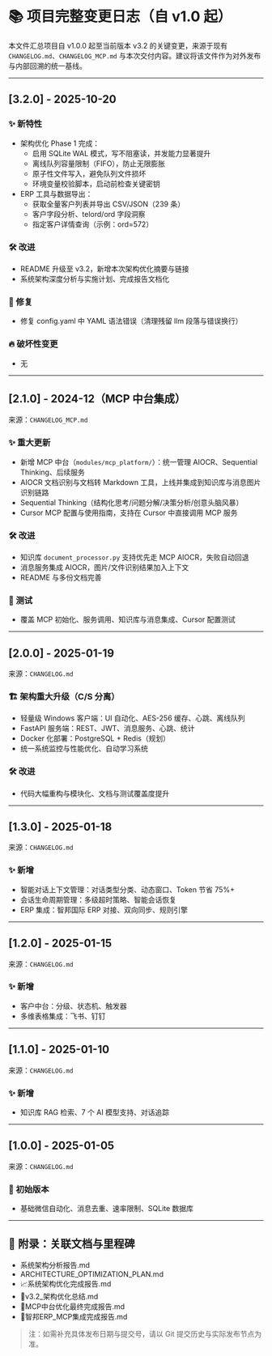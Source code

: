 # 📚 项目完整变更日志（自 v1.0 起）

本文件汇总项目自 v1.0.0 起至当前版本 v3.2 的关键变更，来源于现有 `CHANGELOG.md`、`CHANGELOG_MCP.md` 与本次交付内容。建议将该文件作为对外发布与内部回溯的统一基线。

---

## [3.2.0] - 2025-10-20

### ✨ 新特性
- 架构优化 Phase 1 完成：
  - 启用 SQLite WAL 模式，写不阻塞读，并发能力显著提升
  - 离线队列容量限制（FIFO），防止无限膨胀
  - 原子性文件写入，避免队列文件损坏
  - 环境变量校验脚本，启动前检查关键密钥
- ERP 工具与数据导出：
  - 获取全量客户列表并导出 CSV/JSON（239 条）
  - 客户字段分析、telord/ord 字段洞察
  - 指定客户详情查询（示例：ord=572）

### 🛠 改进
- README 升级至 v3.2，新增本次架构优化摘要与链接
- 系统架构深度分析与实施计划、完成报告文档化

### 🐛 修复
- 修复 config.yaml 中 YAML 语法错误（清理残留 llm 段落与错误换行）

### 🔥 破坏性变更
- 无

---

## [2.1.0] - 2024-12（MCP 中台集成）

来源：`CHANGELOG_MCP.md`

### ✨ 重大更新
- 新增 MCP 中台（`modules/mcp_platform/`）：统一管理 AIOCR、Sequential Thinking、后续服务
- AIOCR 文档识别与文档转 Markdown 工具，上线并集成到知识库与消息图片识别链路
- Sequential Thinking（结构化思考/问题分解/决策分析/创意头脑风暴）
- Cursor MCP 配置与使用指南，支持在 Cursor 中直接调用 MCP 服务

### 🛠 改进
- 知识库 `document_processor.py` 支持优先走 MCP AIOCR，失败自动回退
- 消息服务集成 AIOCR，图片/文件识别结果加入上下文
- README 与多份文档完善

### 🧪 测试
- 覆盖 MCP 初始化、服务调用、知识库与消息集成、Cursor 配置测试

---

## [2.0.0] - 2025-01-19

来源：`CHANGELOG.md`

### 🏗️ 架构重大升级（C/S 分离）
- 轻量级 Windows 客户端：UI 自动化、AES-256 缓存、心跳、离线队列
- FastAPI 服务端：REST、JWT、消息服务、心跳、统计
- Docker 化部署：PostgreSQL + Redis（规划）
- 统一系统监控与性能优化、自动学习系统

### 🛠 改进
- 代码大幅重构与模块化、文档与测试覆盖度提升

---

## [1.3.0] - 2025-01-18

来源：`CHANGELOG.md`

### ✨ 新增
- 智能对话上下文管理：对话类型分类、动态窗口、Token 节省 75%+
- 会话生命周期管理：多级超时策略、智能会话恢复
- ERP 集成：智邦国际 ERP 对接、双向同步、规则引擎

---

## [1.2.0] - 2025-01-15

来源：`CHANGELOG.md`

### ✨ 新增
- 客户中台：分级、状态机、触发器
- 多维表格集成：飞书、钉钉

---

## [1.1.0] - 2025-01-10

来源：`CHANGELOG.md`

### ✨ 新增
- 知识库 RAG 检索、7 个 AI 模型支持、对话追踪

---

## [1.0.0] - 2025-01-05

来源：`CHANGELOG.md`

### 🚀 初始版本
- 基础微信自动化、消息去重、速率限制、SQLite 数据库

---

## 📌 附录：关联文档与里程碑
- 系统架构分析报告.md
- ARCHITECTURE_OPTIMIZATION_PLAN.md
- 📈系统架构优化完成报告.md
- 🎉v3.2_架构优化总结.md
- 🎊MCP中台优化最终完成报告.md
- 🎉智邦ERP_MCP集成完成报告.md

> 注：如需补充具体发布日期与提交号，请以 Git 提交历史与实际发布节点为准。

